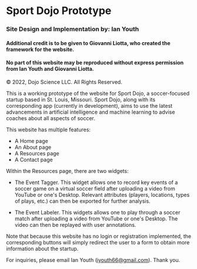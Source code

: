 # Sport Dojo Prototype

### Site Design and Implementation by: Ian Youth
#### Additional credit is to be given to Giovanni Liotta, who created the framework for the website.

#### No part of this website may be reproduced without express permission from Ian Youth and Giovanni Liotta.

© 2022, Dojo Science LLC. All Rights Reserved.

This is a working prototype of the website for Sport Dojo, a soccer-focused startup based in St. Louis, Missouri. Sport Dojo, along with its corresponding app (currently in development), aims to use the latest advancements in artificial intelligence and machine learning to advise coaches about all aspects of soccer. 

This website has multiple features:

* A Home page
* An About page
* A Resources page
* A Contact page

Within the Resources page, there are two widgets:

* The Event Tagger. This widget allows one to record key events of a soccer game on a virtual soccer field after uploading a video from YouTube or one's Desktop. Relevant attributes (players, locations, types of plays, etc.) can then be exported for further analysis.

* The Event Labeler. This widgets allows one to play through a soccer match after uploading a video from YouTube or one's Desktop. The video can then be replayed with user annotations.

Note that because this website has no login or registration implemented, the corresponding buttons will simply redirect the user to a form to obtain more information about the startup.

For inquiries, please email Ian Youth (iyouth66@gmail.com). Thank you.